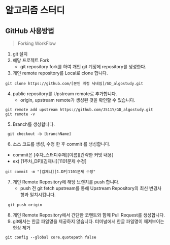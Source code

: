 # 알고리즘 스터디

## GitHub 사용방법
> Forking WorkFlow
1. git 설치
2. 해당 프로젝트 Fork
    - git repository fork를 하여 개인 git 계정에 repository를 생성한다.
3. 개인 remote repository를 Local로 clone 합니다.
<pre><code>git clone https://github.com/[본인 계정 닉네임]/GD_algostudy.git</code></pre>
4. public repository를 Upstream remote로 추가합니다.
    - origin, upstream remote가 생성된 것을 확인할 수 있습니다.
<pre>
<code>git remote add upstream https://github.com/J511Y/GD_algostudy.git</code>
<code>git remote -v</code>
</pre>
5. Branch를 생성합니다.
<pre><code> git checkout -b [branchName]</code></pre>
6. 소스 코드를 생성, 수정 한 후 commit 를 생성합니다.
  - commit은 [주차_스터디주제][이름][간략한 커밋 내용]
  - ex) [1주차_DP][김제니][1101문제 수정]
<pre><code>git commit -m "[김제니][1.DP]1101문제 수정"</code></pre>
7. 개인 Remote Repository에 해당 브랜치를 push 합니다.
    - push 전 git fetch upstream를 통해 Upstream Repository의 최신 변경사항과 일치시킵니다.
<pre> <code>git push origin <branchName></code></pre>
8. 개인 Remote Repository에서 간단한 코멘트와 함께 Pull Request를 생성합니다.
9. git에서는 한글 파일명을 제공하지 않습니다. 터미널에서 한글 파일명이 깨져보이는 현상 제거
<pre><code>git config --global core.quotepath false </code></pre>
